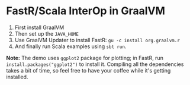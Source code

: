 # FastR/Scala InterOp in GraalVM

1. First install GraalVM
2. Then set up the `JAVA_HOME`
3. Use GraalVM Updater to install FastR: `gu -c install org.graalvm.r`
4. And finally run Scala examples using `sbt run`.

**Note:** The demo uses `ggplot2` package for plotting; in FastR, run `install.packages("ggplot2")` to install it. Compiling all the dependencies takes a bit of time, so feel free to have your coffee while it's getting installed.
